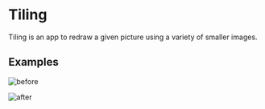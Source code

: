 # Tiling

Tiling is an app to redraw a given picture using a variety of smaller images.

## Examples

![before](https://i.imgur.com/xDoQ91Q.jpg)

![after](https://i.imgur.com/qekyQRn.png)
